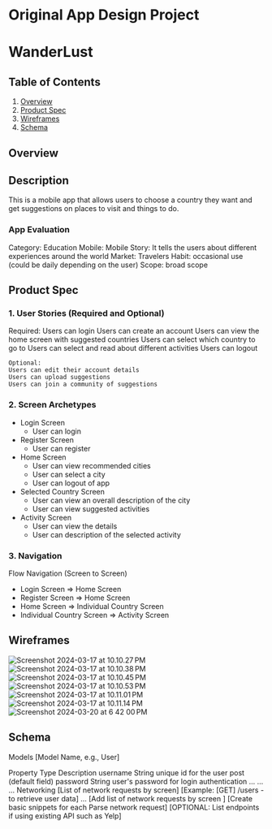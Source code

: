 # Original App Design Project

# WanderLust

## Table of Contents
1. [Overview](#Overview)
2. [Product Spec](#Product-Spec)
3. [Wireframes](#Wireframes)
5. [Schema](#Schema)

## Overview

## Description
This is a mobile app that allows users to choose a country they want and get suggestions on places to visit and things to do.

### App Evaluation

Category: Education
Mobile: Mobile
Story: It tells the users about different experiences around the world
Market: Travelers
Habit: occasional use (could be daily depending on the user)
Scope: broad scope

## Product Spec
### 1. User Stories (Required and Optional)
Required:
Users can login 
Users can create an account
Users can view the home screen with suggested countries
Users can select which country to go to
Users can select and read about different activities
Users can logout

    Optional:
    Users can edit their account details
    Users can upload suggestions
    Users can join a community of suggestions

### 2. Screen Archetypes
* Login Screen
    * User can login
* Register Screen
    * User can register
* Home Screen
    * User can view recommended cities
    * User can select a city
    * User can logout of app
* Selected Country Screen
    * User can view an overall description of the city
    * User can view suggested activities
* Activity Screen
    * User can view the details
    * User can description of the selected activity


### 3. Navigation
Flow Navigation (Screen to Screen)
* Login Screen
=> Home Screen
* Register Screen
=> Home Screen
* Home Screen
=> Individual Country Screen
* Individual Country Screen
=> Activity Screen


## Wireframes
![Screenshot 2024-03-17 at 10.10.27 PM](https://hackmd.io/_uploads/S17kmXHCa.png)
![Screenshot 2024-03-17 at 10.10.38 PM](https://hackmd.io/_uploads/SkX17QSAT.png)
![Screenshot 2024-03-17 at 10.10.45 PM](https://hackmd.io/_uploads/ByXyX7B06.png)
![Screenshot 2024-03-17 at 10.10.53 PM](https://hackmd.io/_uploads/SkQymQrRa.png)
![Screenshot 2024-03-17 at 10.11.01 PM](https://hackmd.io/_uploads/SJEymXBAa.png)
![Screenshot 2024-03-17 at 10.11.14 PM](https://hackmd.io/_uploads/rJXyX7SRa.png)
![Screenshot 2024-03-20 at 6 42 00 PM](https://github.com/eddymarg/WanderLust/assets/114369011/4a9d2695-0875-4ea8-bd30-426b9214950a)



## Schema
Models
[Model Name, e.g., User]

Property	Type	Description
username	String	unique id for the user post (default field)
password	String	user's password for login authentication
...	...	...
Networking
[List of network requests by screen]
[Example: [GET] /users - to retrieve user data]
...
[Add list of network requests by screen ]
[Create basic snippets for each Parse network request]
[OPTIONAL: List endpoints if using existing API such as Yelp]
